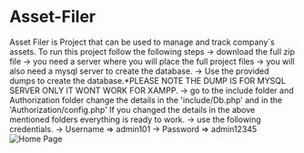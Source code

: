 # Asset-Filer
Asset Filer is Project that can be used to manage and track company`s assets.
To run this project follow the following steps
-> download the full zip file
-> you need a server where you will place the full project files
-> you will also need a mysql server to create the database.
-> Use the provided dumps to create the database.*PLEASE NOTE THE DUMP IS FOR MYSQL SERVER ONLY IT WONT WORK FOR XAMPP.
-> go to the include folder and Authorization folder change the details in the 'include/Db.php' and in the 'Authorization/config.php'
If you changed the details in the above mentioned folders everything is ready to work.
-> use the following credentials.
-> Username => admin101
-> Password => admin12345
![Home Page](https://github.com/KgaugeloEliasMatlou/Asset-Filer/assets/106955892/8ddcf270-bab4-4d87-8fdf-f9b0c5fe0d59)
